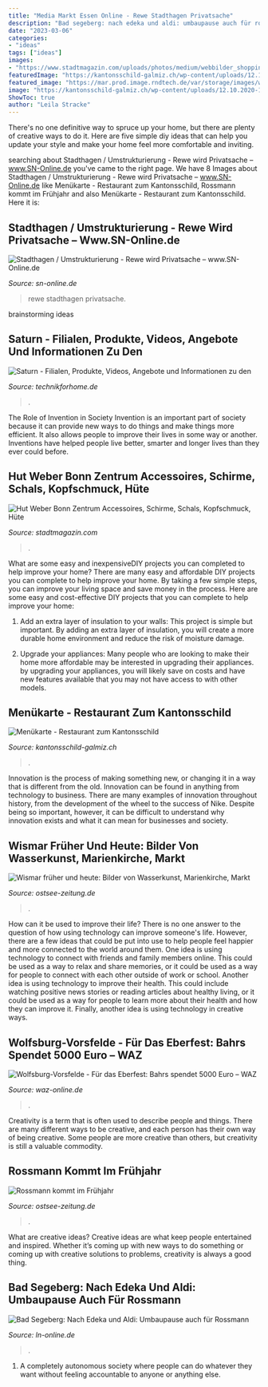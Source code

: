 ```yaml
---
title: "Media Markt Essen Online - Rewe Stadthagen Privatsache"
description: "Bad segeberg: nach edeka und aldi: umbaupause auch für rossmann"
date: "2023-03-06"
categories:
- "ideas"
tags: ["ideas"]
images:
- "https://www.stadtmagazin.com/uploads/photos/medium/webbilder_shopping_slides_456_1.jpg"
featuredImage: "https://kantonsschild-galmiz.ch/wp-content/uploads/12.10.2020-1024x707.jpg"
featured_image: "https://mar.prod.image.rndtech.de/var/storage/images/waz-az/wolfsburg/vorsfelde/fuer-das-eberfest-bahrs-spendet-5000-euro/160165407-1-ger-DE/Fuer-das-Eberfest-Bahrs-spendet-5000-Euro_reference_2_1.jpg"
image: "https://kantonsschild-galmiz.ch/wp-content/uploads/12.10.2020-1024x707.jpg"
ShowToc: true
author: "Leila Stracke"
---
```



There's no one definitive way to spruce up your home, but there are plenty of creative ways to do it. Here are five simple diy ideas that can help you update your style and make your home feel more comfortable and inviting.

	

		
searching about Stadthagen / Umstrukturierung - Rewe wird Privatsache – www.SN-Online.de you've came to the right page. We have 8 Images about Stadthagen / Umstrukturierung - Rewe wird Privatsache – www.SN-Online.de like Menükarte - Restaurant zum Kantonsschild, Rossmann kommt im Frühjahr and also Menükarte - Restaurant zum Kantonsschild. Here it is:
		
    
## Stadthagen / Umstrukturierung - Rewe Wird Privatsache – Www.SN-Online.de

<img loading=lazy src="https://mar.prod.image.rndtech.de/var/storage/images/sn/schaumburg/stadthagen/stadthagen-stadt/rewe-wird-privatsache/147045052-1-ger-DE/Rewe-wird-Privatsache_reference_2_1.jpg" onerror="this.onerror=null;this.src='https://tse1.mm.bing.net/th?id=OIP.ghSjKBFuX-6SVEuD_ZkAjgHaDt&amp;pid=15.1';" alt="Stadthagen / Umstrukturierung - Rewe wird Privatsache – www.SN-Online.de">

_Source: sn-online.de_

>rewe stadthagen privatsache. 

	
 brainstorming ideas 
    
## Saturn - Filialen, Produkte, Videos, Angebote Und Informationen Zu Den

<img loading=lazy src="http://www.technikforhome.de/wp-content/uploads/saturn-tech-nick.jpg" onerror="this.onerror=null;this.src='https://tse3.mm.bing.net/th?id=OIP.pP0ygJFgVWWSnQphMrrL0wHaFj&amp;pid=15.1';" alt="Saturn - Filialen, Produkte, Videos, Angebote und Informationen zu den">

_Source: technikforhome.de_

>. 

	

The Role of Invention in Society
Invention is an important part of society because it can provide new ways to do things and make things more efficient. It also allows people to improve their lives in some way or another. Inventions have helped people live better, smarter and longer lives than they ever could before.

    
## Hut Weber Bonn Zentrum Accessoires, Schirme, Schals, Kopfschmuck, Hüte

<img loading=lazy src="https://www.stadtmagazin.com/uploads/photos/medium/webbilder_shopping_slides_456_1.jpg" onerror="this.onerror=null;this.src='https://tse2.mm.bing.net/th?id=OIP.ohm06za_uJb4O_fHz1abwAHaEw&amp;pid=15.1';" alt="Hut Weber Bonn Zentrum Accessoires, Schirme, Schals, Kopfschmuck, Hüte">

_Source: stadtmagazin.com_

>. 

	

What are some easy and inexpensiveDIY projects you can completed to help improve your home?
There are many easy and affordable DIY projects you can complete to help improve your home. By taking a few simple steps, you can improve your living space and save money in the process. Here are some easy and cost-effective DIY projects that you can complete to help improve your home: 
1. Add an extra layer of insulation to your walls: This project is simple but important. By adding an extra layer of insulation, you will create a more durable home environment and reduce the risk of moisture damage. 

2. Upgrade your appliances: Many people who are looking to make their home more affordable may be interested in upgrading their appliances. by upgrading your appliances, you will likely save on costs and have new features available that you may not have access to with other models. 


    
## Menükarte - Restaurant Zum Kantonsschild

<img loading=lazy src="https://kantonsschild-galmiz.ch/wp-content/uploads/12.10.2020-1024x707.jpg" onerror="this.onerror=null;this.src='https://tse3.mm.bing.net/th?id=OIP.rjDHxjzICQgYICxWkXO_gQHaFH&amp;pid=15.1';" alt="Menükarte - Restaurant zum Kantonsschild">

_Source: kantonsschild-galmiz.ch_

>. 

	

Innovation is the process of making something new, or changing it in a way that is different from the old. Innovation can be found in anything from technology to business. There are many examples of innovation throughout history, from the development of the wheel to the success of Nike. Despite being so important, however, it can be difficult to understand why innovation exists and what it can mean for businesses and society.

    
## Wismar Früher Und Heute: Bilder Von Wasserkunst, Marienkirche, Markt

<img loading=lazy src="https://mar.prod.image.rndtech.de/var/storage/images/oz/mecklenburg/wismar/wismar-frueher-und-heute-bilder-von-wasserkunst-marienkirche-markt/727550267-1-ger-DE/Wismar-Bilder-frueher-und-heute-So-hat-sich-die-Hansestadt-in-einem-Jahrhundert-veraendert_plus_reference_oz.jpg" onerror="this.onerror=null;this.src='https://tse3.mm.bing.net/th?id=OIP.ehR6qiTiZWz0zKA-FWxhZAHaD4&amp;pid=15.1';" alt="Wismar früher und heute: Bilder von Wasserkunst, Marienkirche, Markt">

_Source: ostsee-zeitung.de_

>. 

	

How can it be used to improve their life?
There is no one answer to the question of how using technology can improve someone's life. However, there are a few ideas that could be put into use to help people feel happier and more connected to the world around them. One idea is using technology to connect with friends and family members online. This could be used as a way to relax and share memories, or it could be used as a way for people to connect with each other outside of work or school. Another idea is using technology to improve their health. This could include watching positive news stories or reading articles about healthy living, or it could be used as a way for people to learn more about their health and how they can improve it. Finally, another idea is using technology in creative ways.

    
## Wolfsburg-Vorsfelde - Für Das Eberfest: Bahrs Spendet 5000 Euro – WAZ

<img loading=lazy src="https://mar.prod.image.rndtech.de/var/storage/images/waz-az/wolfsburg/vorsfelde/fuer-das-eberfest-bahrs-spendet-5000-euro/160165407-1-ger-DE/Fuer-das-Eberfest-Bahrs-spendet-5000-Euro_reference_2_1.jpg" onerror="this.onerror=null;this.src='https://tse2.mm.bing.net/th?id=OIP.ZgEKh2s6pBM0aItLq9SPUgHaDt&amp;pid=15.1';" alt="Wolfsburg-Vorsfelde - Für das Eberfest: Bahrs spendet 5000 Euro – WAZ">

_Source: waz-online.de_

>. 

	

Creativity is a term that is often used to describe people and things. There are many different ways to be creative, and each person has their own way of being creative. Some people are more creative than others, but creativity is still a valuable commodity.

    
## Rossmann Kommt Im Frühjahr

<img loading=lazy src="https://mar.prod.image.rndtech.de/var/storage/images/oz/vorpommern/grimmen/rossmann-kommt-im-fruehjahr/702314052-1-ger-DE/Rossmann-kommt-im-Fruehjahr_reference_2_1.jpg" onerror="this.onerror=null;this.src='https://tse3.mm.bing.net/th?id=OIP.9OPDpYQccgKcyRt3_pO_0QHaDt&amp;pid=15.1';" alt="Rossmann kommt im Frühjahr">

_Source: ostsee-zeitung.de_

>. 

	

What are creative ideas?
Creative ideas are what keep people entertained and inspired. Whether it’s coming up with new ways to do something or coming up with creative solutions to problems, creativity is always a good thing.

    
## Bad Segeberg: Nach Edeka Und Aldi: Umbaupause Auch Für Rossmann

<img loading=lazy src="https://mar.prod.image.rndtech.de/var/storage/images/ln/lokales/segeberg/bad-segeberg-nach-edeka-und-aldi-umbaupause-auch-fuer-rossmann/761580320-2-ger-DE/Einkaufszentrum-in-Bad-Segeberg-Umbaupause-auch-fuer-Rossmann_plus_reference_ln.jpg" onerror="this.onerror=null;this.src='https://tse3.mm.bing.net/th?id=OIP.35dWFbEFLvT00McMZTTzIQHaD4&amp;pid=15.1';" alt="Bad Segeberg: Nach Edeka und Aldi: Umbaupause auch für Rossmann">

_Source: ln-online.de_

>. 

	

1. A completely autonomous society where people can do whatever they want without feeling accountable to anyone or anything else. 

